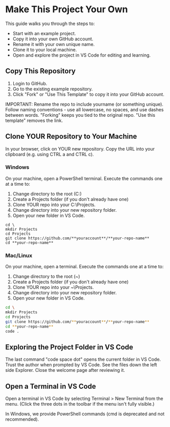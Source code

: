 # Make This Project Your Own

This guide walks you through the steps to:

- Start with an example project.
- Copy it into your own GitHub account.
- Rename it with your own unique name.
- Clone it to your local machine.
- Open and explore the project in VS Code for editing and learning.

## Copy This Repository

1. Login to GitHub.
2. Go to the existing example repository.
3. Click "Fork" or "Use This Template" to copy it into your GitHub account.

IMPORTANT: Rename the repo to include yourname (or something unique). 
Follow naming conventions - use all lowercase, no spaces, and use dashes between words. 
"Forking" keeps you tied to the original repo. 
"Use this template" removes the link.

## Clone YOUR Repository to Your Machine

In your browser, click on YOUR new repository.
Copy the URL into your clipboard (e.g. using CTRL a and CTRL c).

### Windows
On your machine, open a PowerShell terminal. 
Execute the commands one at a time to:
  1. Change directory to the root (C:\)
  2. Create a Projects folder (if you don't already have one) 
  3. Clone YOUR repo into your C:\Projects.
  4. Change directory into your new repository folder. 
  5. Open your new folder in VS Code.

```shell
cd \
mkdir Projects
cd Projects
git clone https://github.com/**youraccount**/**your-repo-name**
cd **your-repo-name**
```

### Mac/Linux
On your machine, open a terminal. 
Execute the commands one at a time to:
  1. Change directory to the root (~)
  2. Create a Projects folder (if you don't already have one) 
  3. Clone YOUR repo into your ~\Projects.
  4. Change directory into your new repository folder. 
  5. Open your new folder in VS Code.

```zsh
cd \
mkdir Projects
cd Projects
git clone https://github.com/**youraccount**/**your-repo-name**
cd **your-repo-name**
code .
```

## Exploring the Project Folder in VS Code

The last command "code space dot" opens the current folder in VS Code. 
Trust the author when prompted by VS Code.
See the files down the left side Explorer. 
Close the welcome page after reviewing it. 

## Open a Terminal in VS Code
    
Open a terminal in VS Code by selecting Terminal > New Terminal from the menu.
(Click the three dots in the toolbar if the menu isn't fully visible.)

In Windows, we provide PowerShell commands (cmd is deprecated and not recommended).
